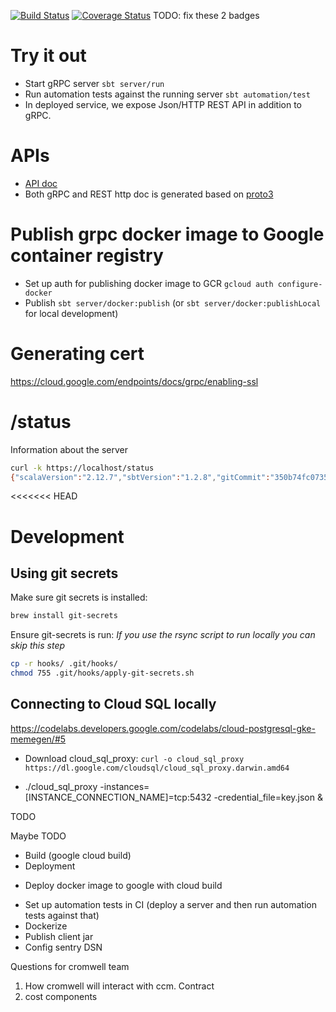 [![Build Status](https://travis-ci.org/broadinstitute/cloud-cost-management.png?branch=master)](https://travis-ci.org/broadinstitute/cloud-cost-management)
[![Coverage Status](https://coveralls.io/repos/github/broadinstitute/cloud-cost-management/badge.svg?branch=master)](https://coveralls.io/github/broadinstitute/cloud-cost-management?branch=master)
TODO: fix these 2 badges

# Try it out
* Start gRPC server `sbt server/run`
* Run automation tests against the running server `sbt automation/test`
* In deployed service, we expose Json/HTTP REST API in addition to gRPC. 


# APIs
* [API doc](https://endpointsportal.workbench-firestore.cloud.goog/docs/ccm.endpoints.workbench-firestore.cloud.goog/g/overview)
* Both gRPC and REST http doc is generated based on [proto3](protobuf/src/main/protobuf/ccm.proto)

# Publish grpc docker image to Google container registry
* Set up auth for publishing docker image to GCR
`gcloud auth configure-docker`
* Publish
`sbt server/docker:publish` (or `sbt server/docker:publishLocal` for local development)

# Generating cert
https://cloud.google.com/endpoints/docs/grpc/enabling-ssl
       
# /status
Information about the server
```bash
curl -k https://localhost/status
{"scalaVersion":"2.12.7","sbtVersion":"1.2.8","gitCommit":"350b74fc073550b1262609f918583eae10774ecc","buildTime":"2019-01-05T11:33:00.564"}%
```

<<<<<<< HEAD
# Development

## Using git secrets
Make sure git secrets is installed:
```bash
brew install git-secrets
```
Ensure git-secrets is run:
<i>If you use the rsync script to run locally you can skip this step</i>
```bash
cp -r hooks/ .git/hooks/
chmod 755 .git/hooks/apply-git-secrets.sh
```

## Connecting to Cloud SQL locally
https://codelabs.developers.google.com/codelabs/cloud-postgresql-gke-memegen/#5

* Download cloud_sql_proxy: `curl -o cloud_sql_proxy https://dl.google.com/cloudsql/cloud_sql_proxy.darwin.amd64`

* ./cloud_sql_proxy -instances=[INSTANCE_CONNECTION_NAME]=tcp:5432 -credential_file=key.json &

TODO


Maybe TODO
* Build (google cloud build)
* Deployment
- Deploy docker image to google with cloud build
* Set up automation tests in CI (deploy a server and then run automation tests against that)
* Dockerize
* Publish client jar
* Config sentry DSN

Questions for cromwell team
1. How cromwell will interact with ccm. Contract
2. cost components
